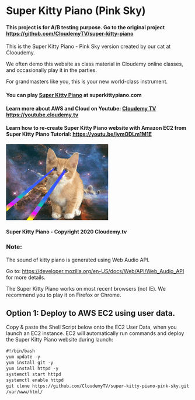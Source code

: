 # Super Kitty Piano (Pink Sky) 

#### This project is for A/B testing purpose. Go to the original project https://github.com/CloudemyTV/super-kitty-piano

This is the Super Kitty Piano - Pink Sky version created by our cat at Clooudemy. 

We often demo this website as class material in Cloudemy online classes, and occasionally play it in the parties.

For grandmasters like you, this is your new world-class instrument. 

#### You can play [Super Kitty Piano](http://superkittypiano.com) at superkittypiano.com


#### Learn more about AWS and Cloud on Youtube: [Cloudemy TV](https://youtube.cloudemy.tv) https://youtube.cloudemy.tv


#### Learn how to re-create Super Kitty Piano website with Amazon EC2 from Super Kitty Piano Tutorial: https://youtu.be/jvmODLm1M1E


![Super Kitty](/images/super-kitty.gif)


#### Super Kitty Piano - Copyright 2020 Cloudemy.tv



### Note:

The sound of kitty piano is generated using Web Audio API.

Go to: https://developer.mozilla.org/en-US/docs/Web/API/Web_Audio_API for more details.

The Super Kitty Piano works on most recent browsers (not IE). We recommend you to play it on Firefox or Chrome.



## Option 1: Deploy to AWS EC2 using user data.

Copy & paste the Shell Script below onto the EC2 User Data, when you launch an EC2 instance. EC2 will automatically run commands and deploy the Super Kitty Piano website during launch:

    #!/bin/bash
    yum update -y
    yum install git -y
    yum install httpd -y
    systemctl start httpd
    systemctl enable httpd
    git clone https://github.com/CloudemyTV/super-kitty-piano-pink-sky.git /var/www/html/
    
